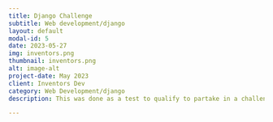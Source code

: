 ```yaml
---
title: Django Challenge
subtitle: Web development/django
layout: default
modal-id: 5
date: 2023-05-27
img: inventors.png
thumbnail: inventors.png
alt: image-alt
project-date: May 2023
client: Inventors Dev
category: Web Development/django
description: This was done as a test to qualify to partake in a challenge to build an app that solves one of the problems of the Sustainable Development Goals. I qualified.

---
```

